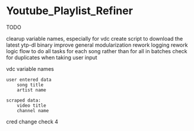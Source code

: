# Youtube_Playlist_Refiner

TODO

clearup variable names, especially for vdc
create script to download the latest ytp-dl binary
improve general modularization
rework logging
rework logic flow to do all tasks for each song rather than for all in batches
check for duplicates when taking user input


vdc variable names

    user entered data
        song title
        artist name
    
    scraped data:
        video title
        channel name


cred change check 4